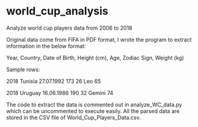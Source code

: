 # world_cup_analysis
Analyze world cup players data from 2006 to 2018

Original data come from FIFA in PDF format, I wrote the program to extract information in the below format:

Year, Country, Date of Birth, Height (cm), Age, Zodiac Sign, Weight (kg)

Sample rows:

2018	Tunisia	27.07.1992	173	26	Leo	65

2018	Uruguay	16.06.1986	190	32	Gemini	74

The code to extract the data is commented out in analyze_WC_data.py which can be uncommented to execute easily. All the parsed data are stored in the CSV file of World_Cup_Players_Data.csv. 
